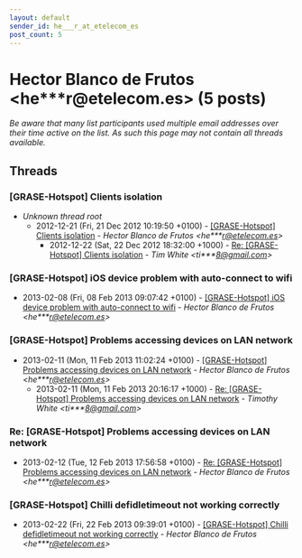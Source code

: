 ```yaml
---
layout: default
sender_id: he___r_at_etelecom_es
post_count: 5
---
```


# Hector Blanco de Frutos <he***r<span>@</span>etelecom.es> (5 posts)

_Be aware that many list participants used multiple email addresses over their time active on the list. As such this page may not contain all threads available._

## Threads

### [GRASE-Hotspot] Clients isolation
+ _Unknown thread root_
  + 2012-12-21 (Fri, 21 Dec 2012 10:19:50 +0100) - [[GRASE-Hotspot] Clients isolation](/archive/2012/12/4348a74893715b51d4d27bb036d8bb170a6a564e9e98ca60bdface28d2d73cb9) - _Hector Blanco de Frutos \<he***r@etelecom.es\>_
    + 2012-12-22 (Sat, 22 Dec 2012 18:32:00 +1000) - [Re: [GRASE-Hotspot] Clients isolation](/archive/2012/12/37348fae5c629ba1019c4a3711218252b3a8fadf2654079ffea71aa96f9dc7f1) - _Tim White \<ti***8@gmail.com\>_

### [GRASE-Hotspot] iOS device problem with auto-connect to wifi
+ 2013-02-08 (Fri, 08 Feb 2013 09:07:42 +0100) - [[GRASE-Hotspot] iOS device problem with auto-connect to wifi](/archive/2013/02/fb795d7440d5818f685c2e9713245699620b63059c8fa3a471b5548156e0a270) - _Hector Blanco de Frutos \<he***r@etelecom.es\>_

### [GRASE-Hotspot] Problems accessing devices on LAN network
+ 2013-02-11 (Mon, 11 Feb 2013 11:02:24 +0100) - [[GRASE-Hotspot] Problems accessing devices on LAN network](/archive/2013/02/2486669399a472fb3e75b8ead3c41426b480a3630f19a17a923665a1917e71ed) - _Hector Blanco de Frutos \<he***r@etelecom.es\>_
  + 2013-02-11 (Mon, 11 Feb 2013 20:16:17 +1000) - [Re: [GRASE-Hotspot] Problems accessing devices on LAN network](/archive/2013/02/2cbf82bcc5c95199daa5a67f4a322998bb176d6b66d58ad9757d32a5d9067e8b) - _Timothy White \<ti***8@gmail.com\>_

### Re: [GRASE-Hotspot] Problems accessing devices on LAN network
+ 2013-02-12 (Tue, 12 Feb 2013 17:56:58 +0100) - [Re: [GRASE-Hotspot] Problems accessing devices on LAN network](/archive/2013/02/28651e339cc8211998afe483e2a1f56af58f623d7ce0819be83c40d6a9ae32f1) - _Hector Blanco de Frutos \<he***r@etelecom.es\>_

### [GRASE-Hotspot] Chilli defidletimeout not working correctly
+ 2013-02-22 (Fri, 22 Feb 2013 09:39:01 +0100) - [[GRASE-Hotspot] Chilli defidletimeout not working correctly](/archive/2013/02/722ba834f9b6a719403fcef6e0cfcb8cd74bb74ef7da845de14008951fdaff8f) - _Hector Blanco de Frutos \<he***r@etelecom.es\>_

